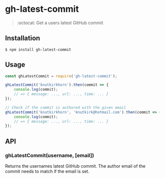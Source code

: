 # gh-latest-commit

> :octocat: Get a users latest GitHub commit

## Installation

```
$ npm install gh-latest-commit
```

## Usage

```js
const ghLatestCommit = require('gh-latest-commit');

ghLatestCommit('knutkirkhorn').then(commit => {
    console.log(commit);
    // => { message: ..., url: ..., time: ... }
});

// Check if the commit is authored with the given email
ghLatestCommit('knutkirkhorn', 'knutkirk@hotmail.com').then(commit => {
    console.log(commit);
    // => { message: ..., url: ..., time: ... }
});
```

## API

### ghLatestCommit(username, [email])

Returns the usernames latest GitHub commit. The author email of the commit needs to match if the email is set.
